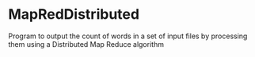 # MapRedDistributed
Program to output the count of words in a set of input files by processing them using a Distributed Map Reduce algorithm
